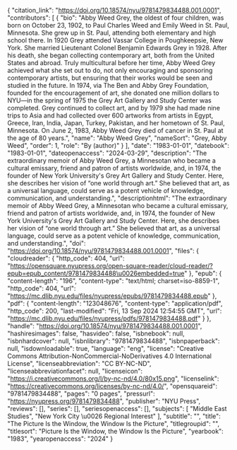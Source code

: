 {
   "citation_link": "https://doi.org/10.18574/nyu/9781479834488.001.0001",
   "contributors": [
     {
       "bio": "Abby Weed Grey, the oldest of four children, was born on October 23, 1902, to Paul Charles Weed and Emily Weed in St. Paul, Minnesota. She grew up in St. Paul, attending both elementary and high school there. In 1920 Grey attended Vassar College in Poughkeepsie, New York. She married Lieutenant Colonel Benjamin Edwards Grey in 1928. After his death, she began collecting contemporary art, both from the United States and abroad. Truly multicultural before her time, Abby Weed Grey achieved what she set out to do, not only encouraging and sponsoring contemporary artists, but ensuring that their works would be seen and studied in the future. In 1974, via The Ben and Abby Grey Foundation, founded for the encouragement of art, she donated one million dollars to NYU—in the spring of 1975 the Grey Art Gallery and Study Center was completed. Grey continued to collect art, and by 1979 she had made nine trips to Asia and had collected over 600 artworks from artists in Egypt, Greece, Iran, India, Japan, Turkey, Pakistan, and her hometown of St. Paul, Minnesota. On June 2, 1983, Abby Weed Grey died of cancer in St. Paul at the age of 80 years.",
       "name": "Abby Weed Grey",
       "nameSort": "Grey, Abby Weed",
       "order": 1,
       "role": "By (author)"
     }
   ],
   "date": "1983-01-01",
   "datebook": "1983-01-01",
   "dateopenaccess": "2024-03-29",
   "description": "The extraordinary memoir of Abby Weed Grey, a Minnesotan who became a cultural emissary, friend and patron of artists worldwide, and, in 1974, the founder of New York University's Grey Art Gallery and Study Center. Here, she describes her vision of “one world through art.” She believed that art, as a universal language, could serve as a potent vehicle of knowledge, communication, and understanding.",
   "descriptionhtml": "The extraordinary memoir of Abby Weed Grey, a Minnesotan who became a cultural emissary, friend and patron of artists worldwide, and, in 1974, the founder of New York University's Grey Art Gallery and Study Center. Here, she describes her vision of “one world through art.” She believed that art, as a universal language, could serve as a potent vehicle of knowledge, communication, and understanding.",
   "doi": "https://doi.org/10.18574/nyu/9781479834488.001.0001",
   "files": {
     "cloudreader": {
       "http_code": 404,
       "url": "https://opensquare.nyupress.org/open-square-reader/cloud-reader/?epub=epub_content/9781479834488\u0026embedded=true"
     },
     "epub": {
       "content-length": "196",
       "content-type": "text/html; charset=iso-8859-1",
       "http_code": 404,
       "url": "https://mc.dlib.nyu.edu/files/nyupress/epubs/9781479834488.epub"
     },
     "pdf": {
       "content-length": "123048676",
       "content-type": "application/pdf",
       "http_code": 200,
       "last-modified": "Fri, 13 Sep 2024 12:54:55 GMT",
       "url": "https://mc.dlib.nyu.edu/files/nyupress/pdfs/9781479834488.pdf"
     }
   },
   "handle": "https://doi.org/10.18574/nyu/9781479834488.001.0001",
   "hashiresimages": false,
   "hasvideo": false,
   "isbnebook": null,
   "isbnhardcover": null,
   "isbnlibrary": "9781479834488",
   "isbnpaperback": null,
   "isdownloadable": true,
   "language": "eng",
   "license": "Creative Commons Attribution-NonCommercial-NoDerivatives 4.0 International License",
   "licenseabbreviation": "CC BY-NC-ND",
   "licenseabbreviationfacet": null,
   "licenseicon": "https://i.creativecommons.org/l/by-nc-nd/4.0/80x15.png",
   "licenselink": "https://creativecommons.org/licenses/by-nc-nd/4.0/",
   "opensquareid": "9781479834488",
   "pages": "0 pages",
   "pressurl": "https://nyupress.org/9781479834488",
   "publisher": "NYU Press",
   "reviews": [],
   "series": [],
   "seriesopenaccess": [],
   "subjects": [
     "Middle East Studies",
     "New York City \u0026 Regional Interest"
   ],
   "subtitle": "",
   "title": "The Picture Is the Window, the Window Is the Picture",
   "titlegroupid": "",
   "titlesort": "Picture Is the Window, the Window Is the Picture",
   "yearbook": "1983",
   "yearopenaccess": "2024"
 }
